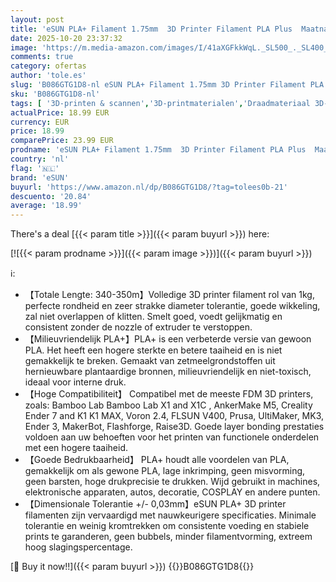 ```yaml
---
layout: post
title: 'eSUN PLA+ Filament 1.75mm  3D Printer Filament PLA Plus  Maatnauwkeurigheid +/- 0.03mm  1kg Spoel  2.2 LBS  3D Print Filament voor 3D Printers  Been Wit'
date: 2025-10-20 23:37:32
image: 'https://m.media-amazon.com/images/I/41aXGFkkWqL._SL500_._SL400_.jpg'
comments: true
category: ofertas
author: 'tole.es'
slug: 'B086GTG1D8-nl eSUN PLA+ Filament 1.75mm 3D Printer Filament PLA Plus...'
sku: 'B086GTG1D8-nl'
tags: [ '3D-printen & scannen','3D-printmaterialen','Draadmateriaal 3D-printers','Zakelijk, industrie & wetenschap','esun','🇳🇱', ]
actualPrice: 18.99 EUR
currency: EUR
price: 18.99
comparePrice: 23.99 EUR
prodname: 'eSUN PLA+ Filament 1.75mm  3D Printer Filament PLA Plus  Maatnauwkeurigheid +/- 0.03mm  1kg Spoel  2.2 LBS  3D Print Filament voor 3D Printers  Been Wit'
country: 'nl'
flag: '🇳🇱'
brand: 'eSUN'
buyurl: 'https://www.amazon.nl/dp/B086GTG1D8/?tag=tolees0b-21'
descuento: '20.84'
average: '18.99'
---
```


There's a deal [{{< param title >}}]({{< param buyurl >}})  here:

[![{{< param prodname >}}]({{< param image >}})]({{< param buyurl >}})

ℹ️:

- 【Totale Lengte: 340-350m】Volledige 3D printer filament rol van 1kg, perfecte rondheid en zeer strakke diameter tolerantie, goede wikkeling, zal niet overlappen of klitten. Smelt goed, voedt gelijkmatig en consistent zonder de nozzle of extruder te verstoppen.
- 【Milieuvriendelijk PLA+】PLA+ is een verbeterde versie van gewoon PLA. Het heeft een hogere sterkte en betere taaiheid en is niet gemakkelijk te breken. Gemaakt van zetmeelgrondstoffen uit hernieuwbare plantaardige bronnen, milieuvriendelijk en niet-toxisch, ideaal voor interne druk.
- 【Hoge Compatibiliteit】 Compatibel met de meeste FDM 3D printers, zoals: Bamboo Lab Bamboo Lab X1 and X1C , AnkerMake M5, Creality Ender 7 and K1 K1 MAX, Voron 2.4, FLSUN V400, Prusa, UltiMaker, MK3, Ender 3, MakerBot, Flashforge, Raise3D. Goede layer bonding prestaties voldoen aan uw behoeften voor het printen van functionele onderdelen met een hogere taaiheid.
- 【Goede Bedrukbaarheid】 PLA+ houdt alle voordelen van PLA, gemakkelijk om als gewone PLA, lage inkrimping, geen misvorming, geen barsten, hoge drukprecisie te drukken. Wijd gebruikt in machines, elektronische apparaten, autos, decoratie, COSPLAY en andere punten.
- 【Dimensionale Tolerantie +/- 0,03mm】eSUN PLA+ 3D printer filamenten zijn vervaardigd met nauwkeurigere specificaties. Minimale tolerantie en weinig kromtrekken om consistente voeding en stabiele prints te garanderen, geen bubbels, minder filamentvorming, extreem hoog slagingspercentage.

[🛒 Buy it now!!]({{< param buyurl >}})
{{<world>}}B086GTG1D8{{</world>}}
